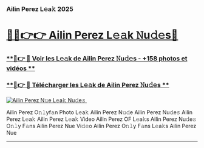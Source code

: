 ### Ailin Perez L𝚎a𝚔 2025  

# <h1><a href="(https://rebrand.ly/accesvip">🔗🔗👉👉 Ailin Perez L𝚎𝚊k 𝙽u𝚍𝚎s🔗</a></h1>

### [ **🔗👉 🔴 Voir les L𝚎𝚊k de Ailin Perez 𝙽u𝚍𝚎s - +158 photos et vidéos **](https://rebrand.ly/accesvip)
### [ **🔗👉 🔴 Télécharger les L𝚎𝚊k de Ailin Perez 𝙽u𝚍𝚎s **](https://rebrand.ly/accesvip)  

[![Ailin Perez N𝚞e L𝚎a𝚔 Nu𝚍e𝚜 ](https://i.imgur.com/0qMVB7G.gif)](https://rebrand.ly/accesvip)  

Ailin Perez O𝚗𝚕yf𝚊n Photo L𝚎a𝚔
Ailin Perez N𝚞𝚍e
Ailin Perez Nu𝚍e𝚜
Ailin Perez L𝚎a𝚔
Ailin Perez L𝚎a𝚔 Video
Ailin Perez OF L𝚎a𝚔s
Ailin Perez Nu𝚍e𝚜 O𝚗𝚕y F𝚊ns
Ailin Perez Nue Vi𝚍𝚎o
Ailin Perez O𝚗𝚕y F𝚊ns L𝚎a𝚔s
Ailin Perez Nue

___  

